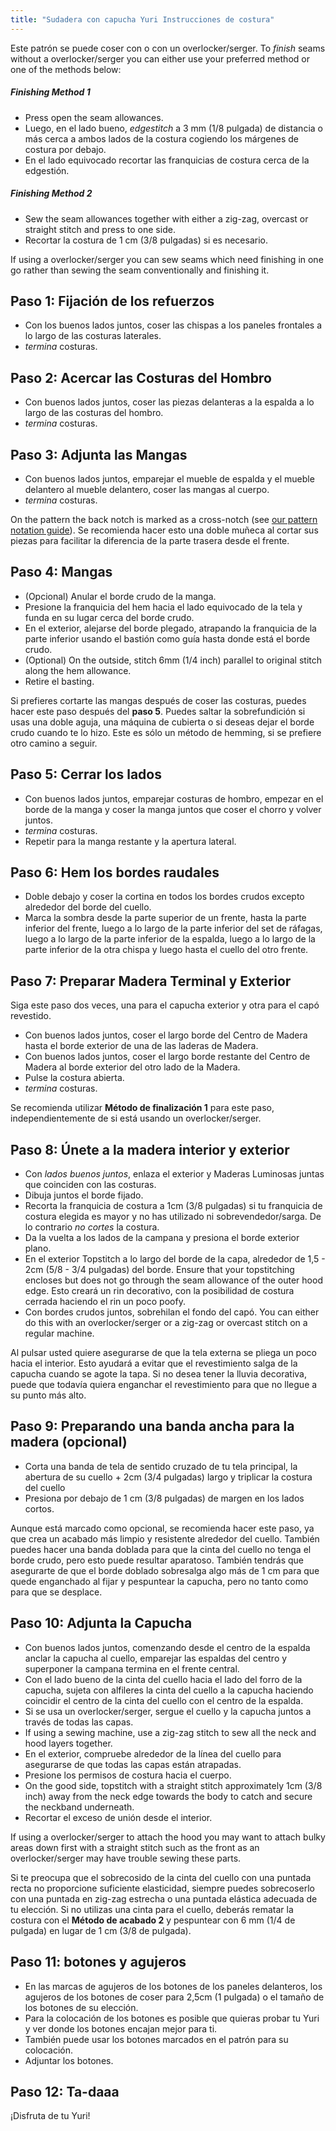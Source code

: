 ```yaml
---
title: "Sudadera con capucha Yuri Instrucciones de costura"
---
```


<Note>

Este patrón se puede coser con o con un overlocker/serger. To _finish_ seams without a overlocker/serger you can either use your preferred method or one of the methods below:

##### Finishing Method 1

- Press open the seam allowances.
- Luego, en el lado bueno, _edgestitch_ a 3 mm (1/8 pulgada) de distancia o más cerca a ambos lados de la costura cogiendo los márgenes de costura por debajo.
- En el lado equivocado recortar las franquicias de costura cerca de la edgestión.

##### Finishing Method 2

- Sew the seam allowances together with either a zig-zag, overcast or straight stitch and press to one side.
- Recortar la costura de 1 cm (3/8 pulgadas) si es necesario.

</Note>

<Tip>

If using a overlocker/serger you can sew seams which need finishing in one go rather than sewing the seam conventionally and finishing it.

</Tip>

## Paso 1: Fijación de los refuerzos

- Con los buenos lados juntos, coser las chispas a los paneles frontales a lo largo de las costuras laterales.
- _termina_ costuras.

## Paso 2: Acercar las Costuras del Hombro

- Con buenos lados juntos, coser las piezas delanteras a la espalda a lo largo de las costuras del hombro.
- _termina_ costuras.

## Paso 3: Adjunta las Mangas

- Con buenos lados juntos, emparejar el mueble de espalda y el mueble delantero al mueble delantero, coser las mangas al cuerpo.
- _termina_ costuras.

<Note>

On the pattern the back notch is marked as a cross-notch (see [our pattern notation guide](/docs/about/notation#notches)). Se recomienda hacer esto una doble muñeca al cortar sus piezas para facilitar la diferencia de la parte trasera desde el frente.

</Note>

## Paso 4: Mangas

- (Opcional) Anular el borde crudo de la manga.
- Presione la franquicia del hem hacia el lado equivocado de la tela y funda en su lugar cerca del borde crudo.
- En el exterior, alejarse del borde plegado, atrapando la franquicia de la parte inferior usando el bastión como guía hasta donde está el borde crudo.
- (Optional) On the outside, stitch 6mm (1/4 inch) parallel to original stitch along the hem allowance.
- Retire el basting.

<Note>

Si prefieres cortarte las mangas después de coser las costuras, puedes hacer este paso después del **paso 5**.
Puedes saltar la sobrefundición si usas una doble aguja, una máquina de cubierta o si deseas dejar el borde crudo cuando te lo hizo.
Este es sólo un método de hemming, si se prefiere otro camino a seguir.

</Note>

## Paso 5: Cerrar los lados

- Con buenos lados juntos, emparejar costuras de hombro, empezar en el borde de la manga y coser la manga juntos que coser el chorro y volver juntos.
- _termina_ costuras.
- Repetir para la manga restante y la apertura lateral.

## Paso 6: Hem los bordes raudales

- Doble debajo y coser la cortina en todos los bordes crudos excepto alrededor del borde del cuello.
- Marca la sombra desde la parte superior de un frente, hasta la parte inferior del frente, luego a lo largo de la parte inferior del set de ráfagas, luego a lo largo de la parte inferior de la espalda, luego a lo largo de la parte inferior de la otra chispa y luego hasta el cuello del otro frente.

## Paso 7: Preparar Madera Terminal y Exterior

Siga este paso dos veces, una para el capucha exterior y otra para el capó revestido.

- Con buenos lados juntos, coser el largo borde del Centro de Madera hasta el borde exterior de una de las laderas de Madera.
- Con buenos lados juntos, coser el largo borde restante del Centro de Madera al borde exterior del otro lado de la Madera.
- Pulse la costura abierta.
- _termina_ costuras.

<Note>

Se recomienda utilizar **Método de finalización 1** para este paso, independientemente de si está usando un overlocker/serger.

</Note>

## Paso 8: Únete a la madera interior y exterior

- Con _lados buenos juntos_, enlaza el exterior y Maderas Luminosas juntas que coinciden con las costuras.
- Dibuja juntos el borde fijado.
- Recorta la franquicia de costura a 1cm (3/8 pulgadas) si tu franquicia de costura elegida es mayor y no has utilizado ni sobrevendedor/sarga. De lo contrario _no cortes_ la costura.
- Da la vuelta a los lados de la campana y presiona el borde exterior plano.
- En el exterior Topstitch a lo largo del borde de la capa, alrededor de 1,5 - 2cm (5/8 - 3/4 pulgadas) del borde. Ensure that your topstitching encloses but does not go through the seam allowance of the outer hood edge. Esto creará un rin decorativo, con la posibilidad de costura cerrada haciendo el rin un poco poofy.
- Con bordes crudos juntos, sobrehilan el fondo del capó. You can either do this with an overlocker/serger or a zig-zag or overcast stitch on a regular machine.

<Note>

Al pulsar usted quiere asegurarse de que la tela externa se pliega un poco hacia el interior. Esto ayudará a evitar que el revestimiento salga de la capucha cuando se agote la tapa.
Si no desea tener la lluvia decorativa, puede que todavía quiera enganchar el revestimiento para que no llegue a su punto más alto.

</Note>

## Paso 9: Preparando una banda ancha para la madera (opcional)

- Corta una banda de tela de sentido cruzado de tu tela principal, la abertura de su cuello + 2cm (3/4 pulgadas) largo y triplicar la costura del cuello
- Presiona por debajo de 1 cm (3/8 pulgadas) de margen en los lados cortos.

<Note>

Aunque está marcado como opcional, se recomienda hacer este paso, ya que crea un acabado más limpio y resistente alrededor del cuello.
También puedes hacer una banda doblada para que la cinta del cuello no tenga el borde crudo, pero esto puede resultar aparatoso. También tendrás que asegurarte de que el borde doblado sobresalga algo más de 1 cm para que quede enganchado al fijar y pespuntear la capucha, pero no tanto como para que se desplace.

</Note>

## Paso 10: Adjunta la Capucha

- Con buenos lados juntos, comenzando desde el centro de la espalda anclar la capucha al cuello, emparejar las espaldas del centro y superponer la campana termina en el frente central.
- Con el lado bueno de la cinta del cuello hacia el lado del forro de la capucha, sujeta con alfileres la cinta del cuello a la capucha haciendo coincidir el centro de la cinta del cuello con el centro de la espalda.
- Si se usa un overlocker/serger, sergue el cuello y la capucha juntos a través de todas las capas.
- If using a sewing machine, use a zig-zag stitch to sew all the neck and hood layers together.
- En el exterior, compruebe alrededor de la línea del cuello para asegurarse de que todas las capas están atrapadas.
- Presione los permisos de costura hacia el cuerpo.
- On the good side, topstitch with a straight stitch approximately 1cm (3/8 inch) away from the neck edge towards the body to catch and secure the neckband underneath.
- Recortar el exceso de unión desde el interior.

<Warning>

If using a overlocker/serger to attach the hood you may want to attach bulky areas down first with a straight stitch such as the front as an overlocker/serger may have trouble sewing these parts.

</Warning>

<Note>

Si te preocupa que el sobrecosido de la cinta del cuello con una puntada recta no proporcione suficiente elasticidad, siempre puedes sobrecoserlo con una puntada en zig-zag estrecha o una puntada elástica adecuada de tu elección.
Si no utilizas una cinta para el cuello, deberás rematar la costura con el **Método de acabado 2** y pespuntear con 6 mm (1/4 de pulgada) en lugar de 1 cm (3/8 de pulgada).

</Note>

## Paso 11: botones y agujeros

- En las marcas de agujeros de los botones de los paneles delanteros, los agujeros de los botones de coser para 2,5cm (1 pulgada) o el tamaño de los botones de su elección.
- Para la colocación de los botones es posible que quieras probar tu Yuri y ver donde los botones encajan mejor para ti.
- También puede usar los botones marcados en el patrón para su colocación.
- Adjuntar los botones.

## Paso 12: Ta-daaa

¡Disfruta de tu Yuri!
